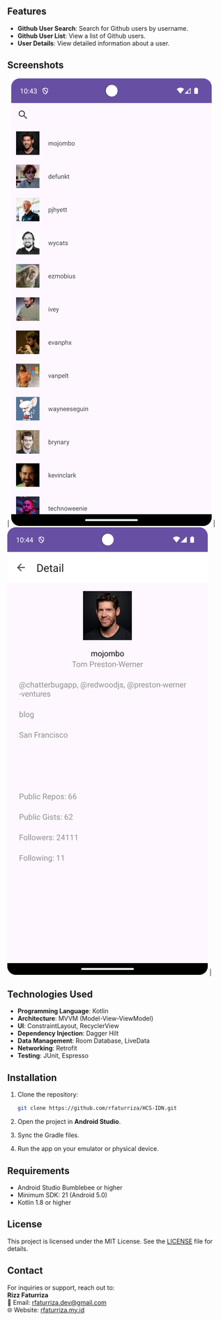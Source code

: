 ## Features

- **Github User Search**: Search for Github users by username.
- **Github User List**: View a list of Github users.
- **User Details**: View detailed information about a user.

## Screenshots

| ![Screenshot 1](docs/ss/1.png) | ![Screenshot 2](docs/ss/2.png) |

## Technologies Used

- **Programming Language**: Kotlin
- **Architecture**: MVVM (Model-View-ViewModel)
- **UI**: ConstraintLayout, RecyclerView
- **Dependency Injection**: Dagger Hilt
- **Data Management**: Room Database, LiveData
- **Networking**: Retrofit
- **Testing**: JUnit, Espresso

## Installation

1. Clone the repository:
   ```bash
   git clone https://github.com/rfaturriza/HCS-IDN.git
   ```

2. Open the project in **Android Studio**.

3. Sync the Gradle files.

4. Run the app on your emulator or physical device.

## Requirements

- Android Studio Bumblebee or higher
- Minimum SDK: 21 (Android 5.0)
- Kotlin 1.8 or higher

## License

This project is licensed under the MIT License. See the [LICENSE](LICENSE) file for details.

## Contact

For inquiries or support, reach out to:  
**Rizz Faturriza**  
📧 Email: [rfaturriza.dev@gmail.com](mailto:rfaturriza.dev@gmail.com)  
🌐 Website: [rfaturriza.my.id](http://rfaturriza.my.id)